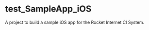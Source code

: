 # test_SampleApp_iOS
A project to build a sample iOS app for the Rocket Internet CI System.
 
 
 
  
  
  

